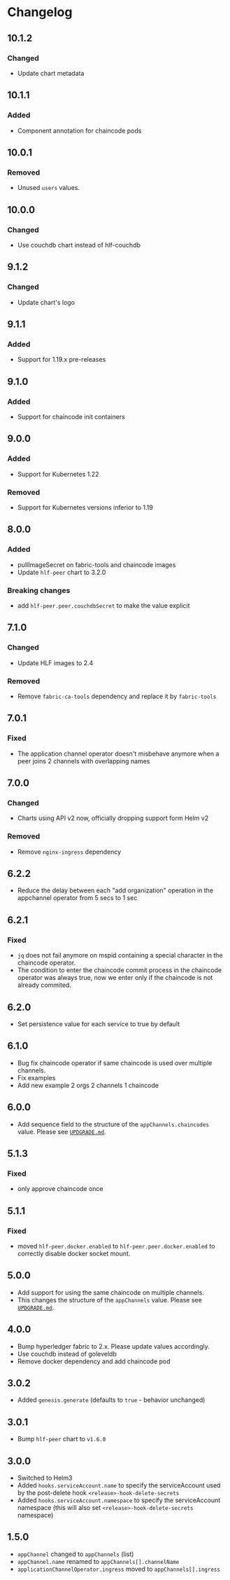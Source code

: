 # Changelog

## 10.1.2

### Changed
- Update chart metadata

## 10.1.1

### Added
- Component annotation for chaincode pods

## 10.0.1

### Removed
- Unused `users` values.

## 10.0.0

### Changed
- Use couchdb chart instead of hlf-couchdb

## 9.1.2

### Changed
- Update chart's logo

## 9.1.1

### Added
- Support for 1.19.x pre-releases

## 9.1.0

### Added
- Support for chaincode init containers

## 9.0.0

### Added
- Support for Kubernetes 1.22

### Removed
- Support for Kubernetes versions inferior to 1.19

## 8.0.0
### Added
- pullImageSecret on fabric-tools and chaincode images
- Update `hlf-peer` chart to 3.2.0

### Breaking changes
- add `hlf-peer.peer.couchdbSecret` to make the value explicit

## 7.1.0
### Changed
- Update HLF images to 2.4
### Removed
- Remove `fabric-ca-tools` dependency and replace it by `fabric-tools`

## 7.0.1
### Fixed
- The application channel operator doesn't misbehave anymore when a peer joins 2 channels with overlapping names

## 7.0.0
### Changed
- Charts using API v2 now, officially dropping support form Helm v2
### Removed
- Remove `nginx-ingress` dependency

## 6.2.2

- Reduce the delay between each "add organization" operation in the appchannel operator from 5 secs to 1 sec

## 6.2.1
### Fixed
- `jq` does not fail anymore on mspid containing a special character in the chaincode operator.
- The condition to enter the chaincode commit process in the chaincode operator was always true, now we enter only if the chaincode is not already commited.

## 6.2.0

- Set persistence value for each service to true by default

## 6.1.0

- Bug fix chaincode operator if same chaincode is used over multiple channels.
- Fix examples
- Add new example 2 orgs 2 channels 1 chaincode

## 6.0.0

- Add sequence field to the structure of the `appChannels.chaincodes` value. Please see [`UPDGRADE.md`](./UPGRADE.md).

## 5.1.3

### Fixed
- only approve chaincode once

## 5.1.1

### Fixed
- moved `hlf-peer.docker.enabled` to `hlf-peer.peer.docker.enabled` to correctly disable docker socket mount.

## 5.0.0

- Add support for using the same chaincode on multiple channels.
- This changes the structure of the `appChannels` value. Please see [`UPDGRADE.md`](./UPGRADE.md).

## 4.0.0

- Bump hyperledger fabric to 2.x. Please update values accordingly.
- Use couchdb instead of goleveldb
- Remove docker dependency and add chaincode pod

## 3.0.2

- Added `genesis.generate` (defaults to `true` - behavior unchanged)

## 3.0.1

- Bump `hlf-peer` chart to `v1.6.0`

## 3.0.0

- Switched to Helm3
- Added `hooks.serviceAccount.name` to specify the serviceAccount used by the post-delete hook `<release>-hook-delete-secrets`
- Added `hooks.serviceAccount.namespace` to specify the serviceAccount namespace (this will also set `<release>-hook-delete-secrets` namespace)

## 1.5.0

- `appChannel` changed to `appChannels` (list)
- `appChannel.name` renamed to `appChannels[].channelName`
- `applicationChannelOperator.ingress` moved to `appChannels[].ingress`
